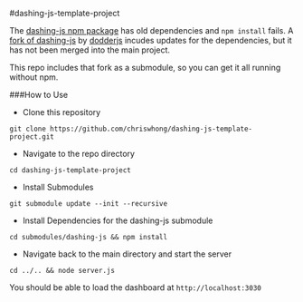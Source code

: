 #dashing-js-template-project


The [dashing-js npm package](https://github.com/fabiocaseri/dashing-js) has old dependencies and `npm install` fails.  A [fork of dashing-js](https://github.com/dodderjs/dashing-js) by [dodderjs](https://github.com/dodderjs) incudes updates for the dependencies, but it has not been merged into the main project. 

This repo includes that fork as a submodule, so you can get it all running without npm.

###How to Use

- Clone this repository

`git clone https://github.com/chriswhong/dashing-js-template-project.git`

- Navigate to the repo directory

`cd dashing-js-template-project`

- Install Submodules

`git submodule update --init --recursive`

- Install Dependencies for the dashing-js submodule

`cd submodules/dashing-js && npm install`

- Navigate back to the main directory and start the server 

`cd ../.. && node server.js`

You should be able to load the dashboard at `http://localhost:3030`


